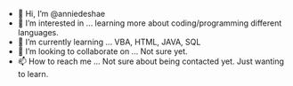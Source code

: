 - 👋 Hi, I’m @anniedeshae
- 👀 I’m interested in ... learning more about coding/programming different languages.
- 🌱 I’m currently learning ... VBA, HTML, JAVA, SQL
- 💞️ I’m looking to collaborate on ... Not sure yet.
- 📫 How to reach me ... Not sure about being contacted yet. Just wanting to learn. 

<!---
anniedeshae/anniedeshae is a ✨ special ✨ repository because its `README.md` (this file) appears on your GitHub profile.
You can click the Preview link to take a look at your changes.
--->
